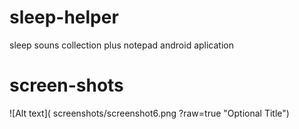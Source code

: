 # sleep-helper
sleep souns collection plus notepad android aplication

# screen-shots

![Alt text]( screenshots/screenshot6.png  ?raw=true "Optional Title")
